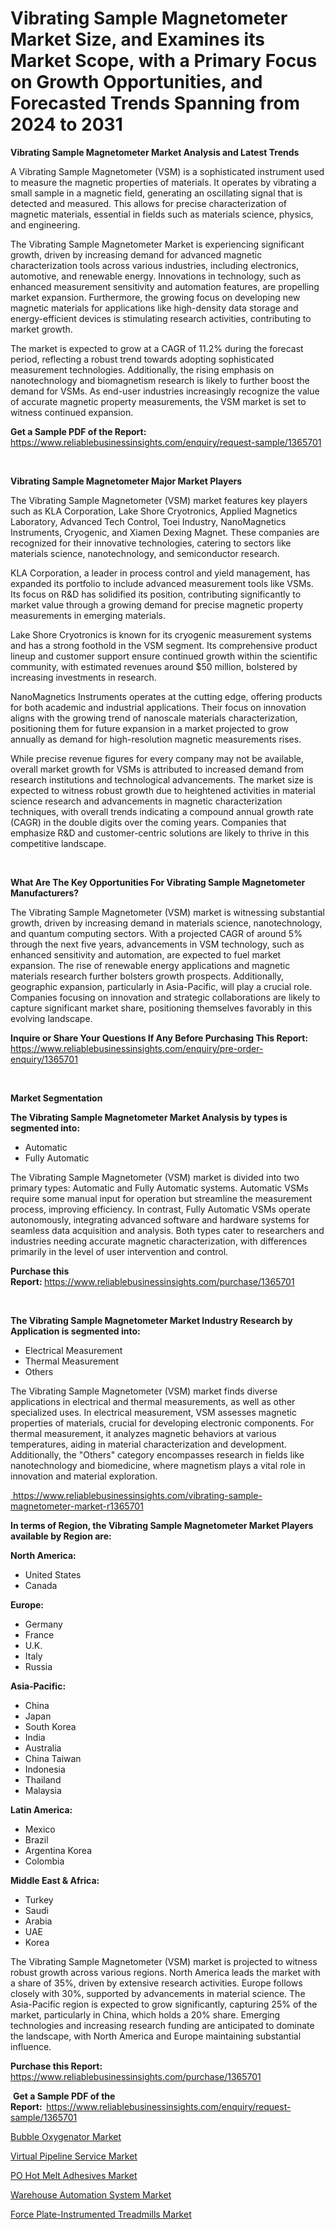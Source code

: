 <p><h1>Vibrating Sample Magnetometer Market Size, and Examines its Market Scope, with a Primary Focus on Growth Opportunities, and Forecasted Trends Spanning from 2024 to 2031</h1></p><p><strong>Vibrating Sample Magnetometer Market Analysis and Latest Trends</strong></p>
<p><p>A Vibrating Sample Magnetometer (VSM) is a sophisticated instrument used to measure the magnetic properties of materials. It operates by vibrating a small sample in a magnetic field, generating an oscillating signal that is detected and measured. This allows for precise characterization of magnetic materials, essential in fields such as materials science, physics, and engineering.</p><p>The Vibrating Sample Magnetometer Market is experiencing significant growth, driven by increasing demand for advanced magnetic characterization tools across various industries, including electronics, automotive, and renewable energy. Innovations in technology, such as enhanced measurement sensitivity and automation features, are propelling market expansion. Furthermore, the growing focus on developing new magnetic materials for applications like high-density data storage and energy-efficient devices is stimulating research activities, contributing to market growth.</p><p>The market is expected to grow at a CAGR of 11.2% during the forecast period, reflecting a robust trend towards adopting sophisticated measurement technologies. Additionally, the rising emphasis on nanotechnology and biomagnetism research is likely to further boost the demand for VSMs. As end-user industries increasingly recognize the value of accurate magnetic property measurements, the VSM market is set to witness continued expansion.</p></p>
<p><strong>Get a Sample PDF of the Report:&nbsp;</strong> <a href="https://www.reliablebusinessinsights.com/enquiry/request-sample/1365701?utm_campaign=1109&utm_medium=2&utm_source=Github&utm_content=ia&utm_term=06122024&utm_id=vibrating-sample-magnetometer">https://www.reliablebusinessinsights.com/enquiry/request-sample/1365701</a></p>
<p>&nbsp;</p>
<p><strong>Vibrating Sample Magnetometer Major Market Players</strong></p>
<p><p>The Vibrating Sample Magnetometer (VSM) market features key players such as KLA Corporation, Lake Shore Cryotronics, Applied Magnetics Laboratory, Advanced Tech Control, Toei Industry, NanoMagnetics Instruments, Cryogenic, and Xiamen Dexing Magnet. These companies are recognized for their innovative technologies, catering to sectors like materials science, nanotechnology, and semiconductor research.</p><p>KLA Corporation, a leader in process control and yield management, has expanded its portfolio to include advanced measurement tools like VSMs. Its focus on R&D has solidified its position, contributing significantly to market value through a growing demand for precise magnetic property measurements in emerging materials.</p><p>Lake Shore Cryotronics is known for its cryogenic measurement systems and has a strong foothold in the VSM segment. Its comprehensive product lineup and customer support ensure continued growth within the scientific community, with estimated revenues around $50 million, bolstered by increasing investments in research.</p><p>NanoMagnetics Instruments operates at the cutting edge, offering products for both academic and industrial applications. Their focus on innovation aligns with the growing trend of nanoscale materials characterization, positioning them for future expansion in a market projected to grow annually as demand for high-resolution magnetic measurements rises.</p><p>While precise revenue figures for every company may not be available, overall market growth for VSMs is attributed to increased demand from research institutions and technological advancements. The market size is expected to witness robust growth due to heightened activities in material science research and advancements in magnetic characterization techniques, with overall trends indicating a compound annual growth rate (CAGR) in the double digits over the coming years. Companies that emphasize R&D and customer-centric solutions are likely to thrive in this competitive landscape.</p></p>
<p>&nbsp;</p>
<p><strong>What Are The Key Opportunities For Vibrating Sample Magnetometer Manufacturers?</strong></p>
<p><p>The Vibrating Sample Magnetometer (VSM) market is witnessing substantial growth, driven by increasing demand in materials science, nanotechnology, and quantum computing sectors. With a projected CAGR of around 5% through the next five years, advancements in VSM technology, such as enhanced sensitivity and automation, are expected to fuel market expansion. The rise of renewable energy applications and magnetic materials research further bolsters growth prospects. Additionally, geographic expansion, particularly in Asia-Pacific, will play a crucial role. Companies focusing on innovation and strategic collaborations are likely to capture significant market share, positioning themselves favorably in this evolving landscape.</p></p>
<p><strong>Inquire or Share Your Questions If Any Before Purchasing This Report:</strong> <a href="https://www.reliablebusinessinsights.com/enquiry/pre-order-enquiry/1365701?utm_campaign=1109&utm_medium=2&utm_source=Github&utm_content=ia&utm_term=06122024&utm_id=vibrating-sample-magnetometer">https://www.reliablebusinessinsights.com/enquiry/pre-order-enquiry/1365701</a></p>
<p>&nbsp;</p>
<p><strong>Market Segmentation</strong></p>
<p><strong>The Vibrating Sample Magnetometer Market Analysis by types is segmented into:</strong></p>
<p><ul><li>Automatic</li><li>Fully Automatic</li></ul></p>
<p><p>The Vibrating Sample Magnetometer (VSM) market is divided into two primary types: Automatic and Fully Automatic systems. Automatic VSMs require some manual input for operation but streamline the measurement process, improving efficiency. In contrast, Fully Automatic VSMs operate autonomously, integrating advanced software and hardware systems for seamless data acquisition and analysis. Both types cater to researchers and industries needing accurate magnetic characterization, with differences primarily in the level of user intervention and control.</p></p>
<p><strong>Purchase this Report:&nbsp;</strong><a href="https://www.reliablebusinessinsights.com/purchase/1365701?utm_campaign=1109&utm_medium=2&utm_source=Github&utm_content=ia&utm_term=06122024&utm_id=vibrating-sample-magnetometer">https://www.reliablebusinessinsights.com/purchase/1365701</a></p>
<p>&nbsp;</p>
<p><strong>The Vibrating Sample Magnetometer Market Industry Research by Application is segmented into:</strong></p>
<p><ul><li>Electrical Measurement</li><li>Thermal Measurement</li><li>Others</li></ul></p>
<p><p>The Vibrating Sample Magnetometer (VSM) market finds diverse applications in electrical and thermal measurements, as well as other specialized uses. In electrical measurement, VSM assesses magnetic properties of materials, crucial for developing electronic components. For thermal measurement, it analyzes magnetic behaviors at various temperatures, aiding in material characterization and development. Additionally, the "Others" category encompasses research in fields like nanotechnology and biomedicine, where magnetism plays a vital role in innovation and material exploration.</p></p>
<p><a href="https://www.reliablebusinessinsights.com/vibrating-sample-magnetometer-market-r1365701?utm_campaign=1109&utm_medium=2&utm_source=Github&utm_content=ia&utm_term=06122024&utm_id=vibrating-sample-magnetometer">&nbsp;https://www.reliablebusinessinsights.com/vibrating-sample-magnetometer-market-r1365701</a></p>
<p><strong>In terms of Region, the Vibrating Sample Magnetometer Market Players available by Region are:</strong></p>
<p>
    <p> <strong> North America: </strong>
        <ul>
            <li>United States</li>
            <li>Canada</li>
        </ul>
        </p> 
    <p> <strong> Europe: </strong>
        <ul>
            <li>Germany</li>
            <li>France</li>
            <li>U.K.</li>
            <li>Italy</li>
            <li>Russia</li>
        </ul>
        </p> 
    <p> <strong> Asia-Pacific: </strong>
        <ul>
            <li>China</li>
            <li>Japan</li>
            <li>South Korea</li>
            <li>India</li>
            <li>Australia</li>
            <li>China Taiwan</li>
            <li>Indonesia</li>
            <li>Thailand</li>
            <li>Malaysia</li>
        </ul>
        </p> 
    <p> <strong> Latin America: </strong>
        <ul>
            <li>Mexico</li>
            <li>Brazil</li>
            <li>Argentina Korea</li>
            <li>Colombia</li>
        </ul>
        </p> 
    <p> <strong> Middle East & Africa: </strong>
        <ul>
            <li>Turkey</li>
            <li>Saudi</li>
            <li>Arabia</li>
            <li>UAE</li>
            <li>Korea</li>
        </ul>
    </p>
    </p>
<p><p>The Vibrating Sample Magnetometer (VSM) market is projected to witness robust growth across various regions. North America leads the market with a share of 35%, driven by extensive research activities. Europe follows closely with 30%, supported by advancements in material science. The Asia-Pacific region is expected to grow significantly, capturing 25% of the market, particularly in China, which holds a 20% share. Emerging technologies and increasing research funding are anticipated to dominate the landscape, with North America and Europe maintaining substantial influence.</p></p>
<p><strong>Purchase this Report: </strong><a href="https://www.reliablebusinessinsights.com/purchase/1365701?utm_campaign=1109&utm_medium=2&utm_source=Github&utm_content=ia&utm_term=06122024&utm_id=vibrating-sample-magnetometer">https://www.reliablebusinessinsights.com/purchase/1365701</a></p>
<p>&nbsp;<strong>Get a Sample PDF of the Report:&nbsp;&nbsp;</strong><a href="https://www.reliablebusinessinsights.com/enquiry/request-sample/1365701?utm_campaign=1109&utm_medium=2&utm_source=Github&utm_content=ia&utm_term=06122024&utm_id=vibrating-sample-magnetometer">https://www.reliablebusinessinsights.com/enquiry/request-sample/1365701</a></p>
<p><strong></strong></p>
<p><p><a href="https://www.linkedin.com/pulse/future-forecasts-global-bubble-oxygenator-market-show-83-8i3re?utm_campaign=1109&utm_medium=2&utm_source=Github&utm_content=ia&utm_term=06122024&utm_id=vibrating-sample-magnetometer">Bubble Oxygenator Market</a></p><p><a href="https://issuu.com/reportprime-2/docs/virtual-pipeline-service-market-size-2030.pptx?utm_campaign=1109&utm_medium=2&utm_source=Github&utm_content=ia&utm_term=06122024&utm_id=vibrating-sample-magnetometer">Virtual Pipeline Service Market</a></p><p><a href="https://github.com/wileonie19657/Market-Research-Report-List-1/blob/main/po-hot-melt-adhesives-market.md?utm_campaign=1109&utm_medium=2&utm_source=Github&utm_content=ia&utm_term=06122024&utm_id=vibrating-sample-magnetometer">PO Hot Melt Adhesives Market</a></p><p><a href="https://www.linkedin.com/pulse/booming-warehouse-automation-system-market-sector-analysis-plpye?utm_campaign=1109&utm_medium=2&utm_source=Github&utm_content=ia&utm_term=06122024&utm_id=vibrating-sample-magnetometer">Warehouse Automation System Market</a></p><p><a href="https://issuu.com/reportprime-2/docs/force-plate-instrumented-treadmills-market-size-20?utm_campaign=1109&utm_medium=2&utm_source=Github&utm_content=ia&utm_term=06122024&utm_id=vibrating-sample-magnetometer">Force Plate-Instrumented Treadmills Market</a></p></p>